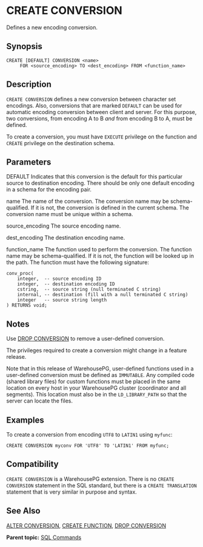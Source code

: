 # CREATE CONVERSION 

Defines a new encoding conversion.

## <a id="section2"></a>Synopsis 

``` {#sql_command_synopsis}
CREATE [DEFAULT] CONVERSION <name>
     FOR <source_encoding> TO <dest_encoding> FROM <function_name>
```

## <a id="section3"></a>Description 

`CREATE CONVERSION` defines a new conversion between character set encodings. Also, conversions that are marked `DEFAULT` can be used for automatic encoding conversion between client and server. For this purpose, two conversions, from encoding A to B *and* from encoding B to A, must be defined.

To create a conversion, you must have `EXECUTE` privilege on the function and `CREATE` privilege on the destination schema.

## <a id="section4"></a>Parameters 

DEFAULT
Indicates that this conversion is the default for this particular source to destination encoding. There should be only one default encoding in a schema for the encoding pair.

name
The name of the conversion. The conversion name may be schema-qualified. If it is not, the conversion is defined in the current schema. The conversion name must be unique within a schema.

source\_encoding
The source encoding name.

dest\_encoding
The destination encoding name.

function\_name
The function used to perform the conversion. The function name may be schema-qualified. If it is not, the function will be looked up in the path. The function must have the following signature:

```
conv_proc(
    integer,  -- source encoding ID
    integer,  -- destination encoding ID
    cstring,  -- source string (null terminated C string)
    internal, -- destination (fill with a null terminated C string)
    integer   -- source string length
) RETURNS void;
```

## <a id="section5"></a>Notes 

Use [DROP CONVERSION](DROP_CONVERSION.html) to remove a user-defined conversion.

The privileges required to create a conversion might change in a feature release.

Note that in this release of WarehousePG, user-defined functions used in a user-defined conversion must be defined as `IMMUTABLE`. Any compiled code \(shared library files\) for custom functions must be placed in the same location on every host in your WarehousePG cluster \(coordinator and all segments\). This location must also be in the `LD_LIBRARY_PATH` so that the server can locate the files.


## <a id="section6"></a>Examples 

To create a conversion from encoding `UTF8` to `LATIN1` using `myfunc`:

```
CREATE CONVERSION myconv FOR 'UTF8' TO 'LATIN1' FROM myfunc;
```

## <a id="section7"></a>Compatibility 

`CREATE CONVERSION` is a WarehousePG extension. There is no `CREATE CONVERSION` statement in the SQL standard, but there is a `CREATE TRANSLATION` statement that is very similar in purpose and syntax.

## <a id="section8"></a>See Also 

[ALTER CONVERSION](ALTER_CONVERSION.html), [CREATE FUNCTION](CREATE_FUNCTION.html), [DROP CONVERSION](DROP_CONVERSION.html)

**Parent topic:** [SQL Commands](../sql_commands/sql_ref.html)

